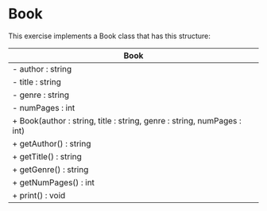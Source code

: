 # Book

This exercise implements a Book class that has this structure:

| **Book** |
| -------- |
| - author : string |
| - title : string |
| - genre : string |
| - numPages : int |
| + Book(author : string, title : string, genre : string, numPages : int) |
| + getAuthor() : string |
| + getTitle() : string |
| + getGenre() : string |
| + getNumPages() : int |
| + print() : void |
